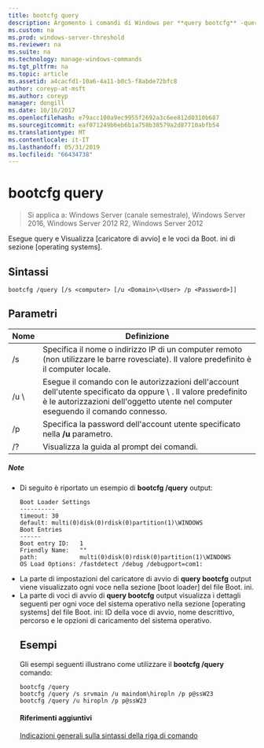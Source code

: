 ```yaml
---
title: bootcfg query
description: Argomento i comandi di Windows per **query bootcfg** -query e Visualizza [caricatore di avvio] e [i sistemi operativi] sezione voci da Boot. ini.
ms.custom: na
ms.prod: windows-server-threshold
ms.reviewer: na
ms.suite: na
ms.technology: manage-windows-commands
ms.tgt_pltfrm: na
ms.topic: article
ms.assetid: a4cacfd1-10a6-4a11-b0c5-f8abde72bfc8
author: coreyp-at-msft
ms.author: coreyp
manager: dongill
ms.date: 10/16/2017
ms.openlocfilehash: e79acc100a9ec9955f2692a3c6ee812d0310b687
ms.sourcegitcommit: eaf071249b6eb6b1a758b38579a2d87710abfb54
ms.translationtype: MT
ms.contentlocale: it-IT
ms.lasthandoff: 05/31/2019
ms.locfileid: "66434738"
---
```

# <a name="bootcfg-query"></a>bootcfg query

>Si applica a: Windows Server (canale semestrale), Windows Server 2016, Windows Server 2012 R2, Windows Server 2012

Esegue query e Visualizza [caricatore di avvio] e le voci da Boot. ini di sezione [operating systems].

## <a name="syntax"></a>Sintassi
```
bootcfg /query [/s <computer> [/u <Domain>\<User> /p <Password>]]
```
## <a name="parameters"></a>Parametri

|        Nome         |                                                                                             Definizione                                                                                              |
|---------------------|-----------------------------------------------------------------------------------------------------------------------------------------------------------------------------------------------------|
|    /s <computer>    |                                         Specifica il nome o indirizzo IP di un computer remoto (non utilizzare le barre rovesciate). Il valore predefinito è il computer locale.                                          |
| /u <Domain>\\<User> | Esegue il comando con le autorizzazioni dell'account dell'utente specificato da <User>oppure <Domain> \\ <User>. Il valore predefinito è le autorizzazioni dell'oggetto utente nel computer eseguendo il comando connesso. |
|    /p <Password>    |                                                        Specifica la password dell'account utente specificato nella **/u** parametro.                                                        |
|         /?          |                                                                                Visualizza la guida al prompt dei comandi.                                                                                 |

##### <a name="remarks"></a>Note
- Di seguito è riportato un esempio di **bootcfg /query** output:
  ```
  Boot Loader Settings
  ----------
  timeout: 30
  default: multi(0)disk(0)rdisk(0)partition(1)\WINDOWS
  Boot Entries
  ------
  Boot entry ID:   1
  Friendly Name:   ""
  path:            multi(0)disk(0)rdisk(0)partition(1)\WINDOWS
  OS Load Options: /fastdetect /debug /debugport=com1:
  ```
- La parte di impostazioni del caricatore di avvio di **query bootcfg** output viene visualizzato ogni voce nella sezione [boot loader] del file Boot. ini.
- La parte di voci di avvio di **query bootcfg** output visualizza i dettagli seguenti per ogni voce del sistema operativo nella sezione [operating systems] del file Boot. ini: ID della voce di avvio, nome descrittivo, percorso e le opzioni di caricamento del sistema operativo.
  ## <a name="BKMK_examples"></a>Esempi
  Gli esempi seguenti illustrano come utilizzare il **bootcfg /query** comando:
  ```
  bootcfg /query
  bootcfg /query /s srvmain /u maindom\hiropln /p p@ssW23
  bootcfg /query /u hiropln /p p@ssW23
  ```
  #### <a name="additional-references"></a>Riferimenti aggiuntivi
  [Indicazioni generali sulla sintassi della riga di comando](command-line-syntax-key.md)
